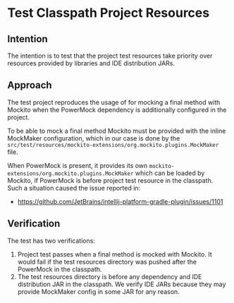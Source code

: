 # Test Classpath Project Resources

## Intention

The intention is to test that the project test resources take priority over resources provided by libraries
and IDE distribution JARs.

## Approach

The test project reproduces the usage of for mocking a final method with Mockito when the PowerMock dependency is
additionally configured in the project.

To be able to mock a final method Mockito must be provided with the inline MockMaker configuration,
which in our case is done by the `src/test/resources/mockito-extensions/org.mockito.plugins.MockMaker` file.

When PowerMock is present, it provides its own `mockito-extensions/org.mockito.plugins.MockMaker` which can be loaded by
Mockito, if PowerMock is before project test resource in the classpath.
Such a situation caused the issue reported in:

- https://github.com/JetBrains/intellij-platform-gradle-plugin/issues/1101

## Verification

The test has two verifications:

1. Project test passes when a final method is mocked with Mockito. It would fail if the test resources directory was
   pushed after the PowerMock in the classpath.
2. The test resources directory is before any dependency and IDE distribution JAR in the classpath. We verify IDE JARs
   because they may provide MockMaker config in some JAR for any reason.
